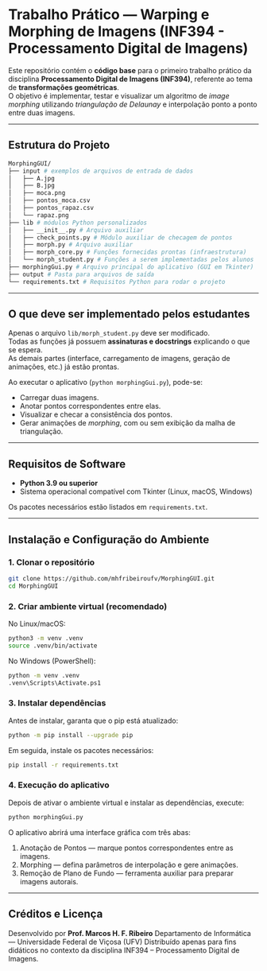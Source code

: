 # Trabalho Prático — Warping e Morphing de Imagens (INF394 - Processamento Digital de Imagens)

Este repositório contém o **código base** para o primeiro trabalho prático da disciplina **Processamento Digital de Imagens (INF394)**, referente ao tema de **transformações geométricas**.  
O objetivo é implementar, testar e visualizar um algoritmo de *image morphing* utilizando *triangulação de Delaunay* e interpolação ponto a ponto entre duas imagens.

---

## Estrutura do Projeto

```bash
MorphingGUI/
├── input # exemplos de arquivos de entrada de dados
│   ├── A.jpg
│   ├── B.jpg
│   ├── moca.png
│   ├── pontos_moca.csv
│   ├── pontos_rapaz.csv
│   └── rapaz.png
├── lib # módulos Python personalizados
│   ├── __init__.py # Arquivo auxiliar
│   ├── check_points.py # Módulo auxiliar de checagem de pontos
│   ├── morph.py # Arquivo auxiliar
│   ├── morph_core.py # Funções fornecidas prontas (infraestrutura)
│   └── morph_student.py # Funções a serem implementadas pelos alunos
├── morphingGui.py # Arquivo principal do aplicativo (GUI em Tkinter)
├── output # Pasta para arquivos de saída
└── requirements.txt # Requisitos Python para rodar o projeto
```


---

## O que deve ser implementado pelos estudantes

Apenas o arquivo `lib/morph_student.py` deve ser modificado.  
Todas as funções já possuem **assinaturas e docstrings** explicando o que se espera.  
As demais partes (interface, carregamento de imagens, geração de animações, etc.) já estão prontas.

Ao executar o aplicativo (`python morphingGui.py`), pode-se:

- Carregar duas imagens.
- Anotar pontos correspondentes entre elas.
- Visualizar e checar a consistência dos pontos.
- Gerar animações de *morphing*, com ou sem exibição da malha de triangulação.

---

## Requisitos de Software

- **Python 3.9 ou superior**
- Sistema operacional compatível com Tkinter (Linux, macOS, Windows)

Os pacotes necessários estão listados em `requirements.txt`.

---

## Instalação e Configuração do Ambiente

### 1. Clonar o repositório

```bash
git clone https://github.com/mhfribeiroufv/MorphingGUI.git
cd MorphingGUI
```

### 2. Criar ambiente virtual (recomendado)

No Linux/macOS:

```bash
python3 -m venv .venv
source .venv/bin/activate
```

No Windows (PowerShell):

```bash
python -m venv .venv
.venv\Scripts\Activate.ps1
```

### 3. Instalar dependências

Antes de instalar, garanta que o pip está atualizado:

```bash
python -m pip install --upgrade pip
```

Em seguida, instale os pacotes necessários:

```bash
pip install -r requirements.txt
```

### 4. Execução do aplicativo

Depois de ativar o ambiente virtual e instalar as dependências, execute:

```bash
python morphingGui.py
```

O aplicativo abrirá uma interface gráfica com três abas:

1. Anotação de Pontos — marque pontos correspondentes entre as imagens.
2. Morphing — defina parâmetros de interpolação e gere animações.
3. Remoção de Plano de Fundo — ferramenta auxiliar para preparar imagens autorais.

---

## Créditos e Licença

Desenvolvido por **Prof. Marcos H. F. Ribeiro**
Departamento de Informática — Universidade Federal de Viçosa (UFV)
Distribuído apenas para fins didáticos no contexto da disciplina INF394 – Processamento Digital de Imagens.
